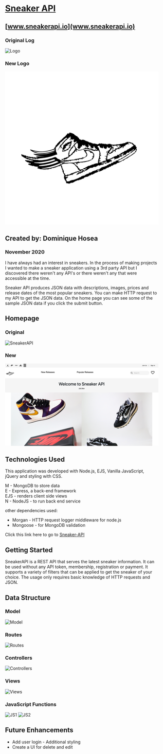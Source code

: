 # [Sneaker API](https://sneaker-api-htx.herokuapp.com/)
## [www.sneakerapi.io](www.sneakerapi.io)
### Original Log
![Logo](https://i.imgur.com/or5BPQK.png?1)
### New Logo
![Logo](public/images/logo.svg)
## Created by: Dominique Hosea

### November 2020

<!-- Link to the project via heroku -->
I have always had an interest in sneakers. In the process of making projects I wanted to make a sneaker application using a 3rd party API but I discovered there weren't any API's or there weren't any that were accessible at the time.

Sneaker API produces JSON data with descriptions, images, prices and release dates of the most popular sneakers. You can make HTTP request to my API to get the JSON data. On the home page you can see some of the sample JSON data if you click the submit button.

## Homepage 
### Original
![SneakerAPI](https://i.imgur.com/Ux1OJls.png)
### New
![SneakerAPI](public/images/homepage.png)



## Technologies Used

This application was developed with Node.js, EJS, Vanilla JavaScript, jQuery and styling with CSS.

M - MongoDB to store data  
E - Express, a back-end framework  
EJS - renders client side views  
N - NodeJS - to run back end service

other dependencies used:

- Morgan - HTTP request logger middleware for node.js
- Mongoose - for MongoDB validation

Click this link here to go to [Sneaker-API](https://sneaker-api-htx.herokuapp.com/)

## Getting Started

SneakerAPI is a REST API that serves the latest sneaker information. It can be used without any API token, membership, registration or payment. It supports a variety of filters that can be applied to get the sneaker of your choice. The usage only requires basic knowledge of HTTP requests and JSON.

## Data Structure

### Model
![Model](https://i.imgur.com/z8EM8Ck.png)

### Routes
![Routes](https://i.imgur.com/h8sEQ9h.png)

### Controllers 
![Controllers](https://i.imgur.com/xy7lufK.png)

### Views 
![Views](https://i.imgur.com/52sI5xW.png)

### JavaScript Functions
![JS1](https://i.imgur.com/OvIJqdt.png)
![JS2](https://i.imgur.com/UslvrNS.png)	


## Future Enhancements	

- Add user login 	- Additional styling
- Create a UI for delete and edit

